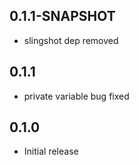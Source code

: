 
## 0.1.1-SNAPSHOT
 * slingshot dep removed

## 0.1.1
 * private variable bug fixed

## 0.1.0
 * Initial release
